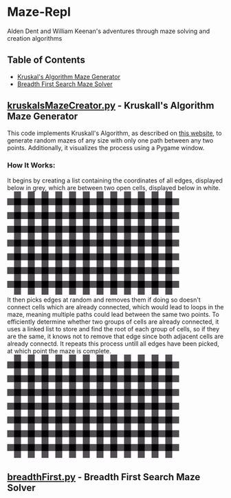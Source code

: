 # Maze-Repl
Alden Dent and William Keenan's adventures through maze solving and creation algorithms

## Table of Contents
* [Kruskal's Algorithm Maze Generator](#kruskalsmazecreatorpy---kruskalls-algorithm-maze-generation) <br/>
* [Breadth First Search Maze Solver](#breadthfirstpy---breadth-first-search-maze-solver)

## [kruskalsMazeCreator.py](https://github.com/willhk10/Maze-Repl/blob/main/kruskalsMazeCreator.py) - Kruskall's Algorithm Maze Generator
This code implements Kruskall's Algorithm, as described on [this website](https://weblog.jamisbuck.org/2011/1/3/maze-generation-kruskal-s-algorithm), to generate random mazes of any size with only one path between any two points. Additionally, it visualizes the process using a Pygame window.
### How It Works:
It begins by creating a list containing the coordinates of all edges, displayed below in grey, which are between two open cells, displayed below in white.
<br/><img src="https://github.com/willhk10/Maze-Repl/blob/main/Media/kruskalsBeforeCreation.png" alt="Picture showing edges and empty cells" width="400" height="240"><br/>
It then picks edges at random and removes them if doing so doesn't connect cells which are already connected, which would lead to loops in the maze, meaning multiple paths could lead between the same two points. To efficiently determine whether two groups of cells are already connected, it uses a linked list to store and find the root of each group of cells, so if they are the same, it knows not to remove that edge since both adjacent cells are already connectd. It repeats this process untill all edges have been picked, at which point the maze is complete.
<br/><img src="https://github.com/willhk10/Maze-Repl/blob/main/Media/kruskalsInAction.gif" alt="GIF of code in action" width="400" height="240"><br/>

## [breadthFirst.py](https://github.com/willhk10/Maze-Repl/blob/main/breadthFirst.py) - Breadth First Search Maze Solver
